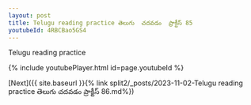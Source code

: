 ```yaml
---
layout: post
title: Telugu reading practice తెలుగు  చదవడం  ప్రాక్టీస్ 85
youtubeId: 4RBCBao5GS4
---
```

 
 
Telugu reading practice
 
 
 
 
 


{% include youtubePlayer.html id=page.youtubeId %}
 
[Next]({{ site.baseurl }}{% link  split2/_posts/2023-11-02-Telugu reading practice తెలుగు  చదవడం  ప్రాక్టీస్ 86.md%})
 

